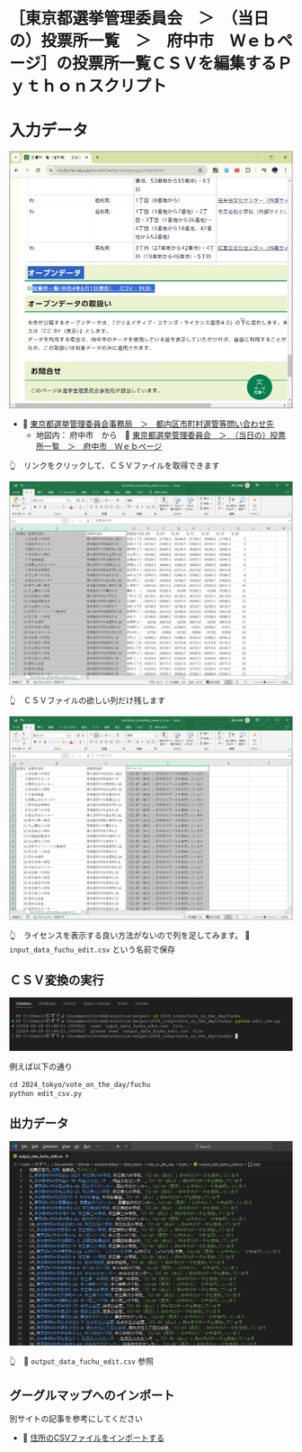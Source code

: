 # ［東京都選挙管理委員会　＞　（当日の）投票所一覧　＞　府中市　Ｗｅｂページ］の投票所一覧ＣＳＶを編集するＰｙｔｈｏｎスクリプト


# 入力データ

![東京都選挙管理委員会　＞　（当日の）投票所一覧　＞　府中市　Ｗｅｂページ](./res/202406__senkyo__29-0113-vote-on-the-day-fuchu-input-csv-location.png)  

* 📖 [東京都選挙管理委員会事務局　＞　都内区市町村選管等問い合わせ先](https://www.senkyo.metro.tokyo.lg.jp/kushichoson-contact/)
  * 地図内： 府中市　から　📖 [東京都選挙管理委員会　＞　（当日の）投票所一覧　＞　府中市　Ｗｅｂページ](https://www.city.fuchu.tokyo.jp/kurashi/senkyo/touhyoujyo/tohyo.html)  

👆　リンクをクリックして、ＣＳＶファイルを取得できます  

![ＣＳＶファイルの編集](./res/202406__senkyo__29-0119-vote-on-the-day-fuchu-edit-csv.png)  

👆　ＣＳＶファイルの欲しい列だけ残します  

![ＣＳＶファイルのライセンス表示列追加](./res/202406__senkyo__29-0122-vote-on-the-day-fuchu-edit-csv-2.png)  

👆　ライセンスを表示する良い方法がないので列を足してみます。 📄 `input_data_fuchu_edit.csv` という名前で保存  


## ＣＳＶ変換の実行

![ターミナル](./res/202406__senkyo__29-0146-vote-on-the-day-fuchu-terminal.png)  

例えば以下の通り  

```shell
cd 2024_tokyo/vote_on_the_day/fuchu
python edit_csv.py
```


## 出力データ

![output_data_fuchu_edit.csv](./res/202406__senkyo__29-0141-vote-on-the-day-fuchu-output-csv.png)  

👆　📄 `output_data_fuchu_edit.csv` 参照


## グーグルマップへのインポート

別サイトの記事を参考にしてください  

* 📖 [住所のCSVファイルをインポートする](https://diamond.jp/articles/-/308329?page=2)  
